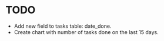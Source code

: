 # TODO

- Add new field to tasks table: date_done.
- Create chart with number of tasks done on the last 15 days.
